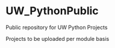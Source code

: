 # UW_PythonPublic
Public repository for UW Python Projects

Projects to be uploaded per module basis
